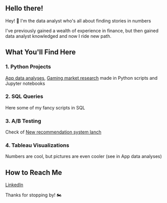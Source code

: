 ## Hello there!

Hey! 👋 I'm the data analyst who's all about finding stories in numbers

I've previously gained a wealth of experience in finance, but then gained data analyst knowledged and now I ride new path.

## What You'll Find Here

### 1. Python Projects
[App data analyses](https://github.com/dmitry-chuprak/Portfolio/blob/main/Analysis_of_App_eBash.ipynb), 
[Gaming market research](https://github.com/dmitry-chuprak/Portfolio/blob/main/Gaming_market_analysis.ipynb) made in Python scripts and Jupyter notebooks


### 2. SQL Queries
Here some of my fancy scripts in SQL


### 3. A/B Testing
Check of [New recommendation system lanch](https://github.com/dmitry-chuprak/Portfolio/blob/main/AB_test_project.ipynb)


### 4. Tableau Visualizations
Numbers are cool, but pictures are even cooler (see in App data analyses)


## How to Reach Me

[LinkedIn](https://www.linkedin.com/in/chuprak/)

Thanks for stopping by! 🏍️
